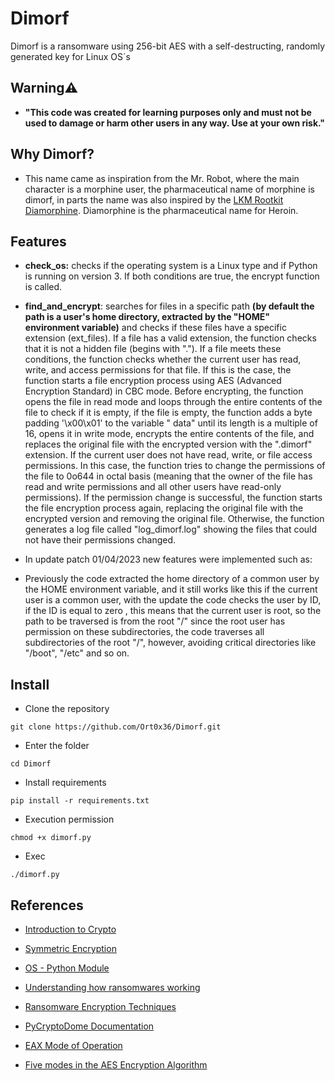# Dimorf
Dimorf is a ransomware using 256-bit AES with a self-destructing, randomly generated key for Linux OS´s 


## Warning⚠️
- <b>"This code was created for learning purposes only and must not be used to damage or harm other users in any way. Use at your own risk."</b>

## Why Dimorf?
- This name came as inspiration from the Mr. Robot, where the main character is a morphine user, the pharmaceutical name of morphine is dimorf, in parts the name was also inspired by the [LKM Rootkit Diamorphine](https://github.com/m0nad/Diamorphine). Diamorphine is the pharmaceutical name for Heroin.

## Features
- <b>check_os:</b> checks if the operating system is a Linux type and if Python is running on version 3. If both conditions are true, the encrypt function is called.

- <b>find_and_encrypt</b>: searches for files in a specific path <b>(by default the path is a user's home directory, extracted by the "HOME" environment variable)</b> and checks if these files have a specific extension (ext_files). If a file has a valid extension, the function checks that it is not a hidden file (begins with "."). If a file meets these conditions, the function checks whether the current user has read, write, and access permissions for that file. If this is the case, the function starts a file encryption process using AES (Advanced Encryption Standard) in CBC mode. Before encrypting, the function opens the file in read mode and loops through the entire contents of the file to check if it is empty, if the file is empty, the function adds a byte padding '\x00\x01' to the variable " data" until its length is a multiple of 16, opens it in write mode, encrypts the entire contents of the file, and replaces the original file with the encrypted version with the ".dimorf" extension. If the current user does not have read, write, or file access permissions. In this case, the function tries to change the permissions of the file to 0o644 in octal basis (meaning that the owner of the file has read and write permissions and all other users have read-only permissions). If the permission change is successful, the function starts the file encryption process again, replacing the original file with the encrypted version and removing the original file. Otherwise, the function generates a log file called "log_dimorf.log" showing the files that could not have their permissions changed.

- In update patch 01/04/2023 new features were implemented such as:

- Previously the code extracted the home directory of a common user by the HOME environment variable, and it still works like this if the current user is a common user, with the update the code checks the user by ID, if the ID is equal to zero , this means that the current user is root, so the path to be traversed is from the root "/" since the root user has permission on these subdirectories, the code traverses all subdirectories of the root "/", however, avoiding critical directories like "/boot", "/etc" and so on.

## Install

- Clone the repository
 ```
 git clone https://github.com/Ort0x36/Dimorf.git
 ```
 
- Enter the folder
```
cd Dimorf 
```

- Install requirements
```
pip install -r requirements.txt
```

- Execution permission
```
chmod +x dimorf.py
```

- Exec
```
./dimorf.py
```

## References

- [Introduction to Crypto](http://www.inf.ufsc.br/~bosco.sobral/ensino/ine5630/material-cripto-seg/Introducao-Criptografia.pdf)

- [Symmetric Encryption](https://github.com/brunocampos01/seguranca-de-redes)

- [OS - Python Module](https://docs.python.org/3/library/os.html)

- [Understanding how ransomwares working](https://www.mcafee.com/enterprise/en-us/assets/white-papers/wp-understanding-ransomware-strategies-defeat.pdf)

- [Ransomware Encryption Techniques](https://medium.com/@tarcisioma/ransomware-encryption-techniques-696531d07bb9)

- [PyCryptoDome Documentation](https://pycryptodome.readthedocs.io/en/latest/)

- [EAX Mode of Operation](https://www.iacr.org/archive/fse2004/30170391/30170391.pdf)

- [Five modes in the AES Encryption Algorithm](https://www.highgo.ca/2019/08/08/the-difference-in-five-modes-in-the-aes-encryption-algorithm/)
